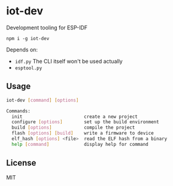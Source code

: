 # iot-dev

Development tooling for ESP-IDF

```
npm i -g iot-dev
```

Depends on:

- `idf.py` The CLI itself won't be used actually
- `esptool.py`

## Usage

```sh
iot-dev [command] [options]

Commands:
  init                       create a new project
  configure [options]        set up the build environment
  build [options]            compile the project
  flash [options] [build]    write a firmware to device
  elf_hash [options] <file>  read the ELF hash from a binary
  help [command]             display help for command
```

## License

MIT
